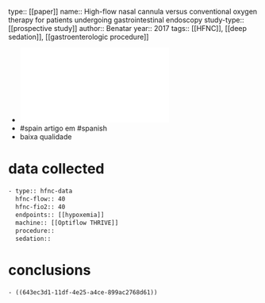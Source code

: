 type:: [[paper]]
name:: High-flow nasal cannula versus conventional oxygen therapy for patients undergoing gastrointestinal endoscopy
study-type:: [[prospective study]]
author:: Benatar
year:: 2017
tags:: [[HFNC]], [[deep sedation]], [[gastroenterologic procedure]]

- ![bc173e.pdf](../assets/bc173e_1681834572372_0.pdf)
- #spain artigo em #spanish
- baixa qualidade
# data collected
	- type:: hfnc-data
	  hfnc-flow:: 40
	  hfnc-fio2:: 40
	  endpoints:: [[hypoxemia]] 
	  machine:: [[Optiflow THRIVE]] 
	  procedure:: 
	  sedation::
# conclusions
	- ((643ec3d1-11df-4e25-a4ce-899ac2768d61))